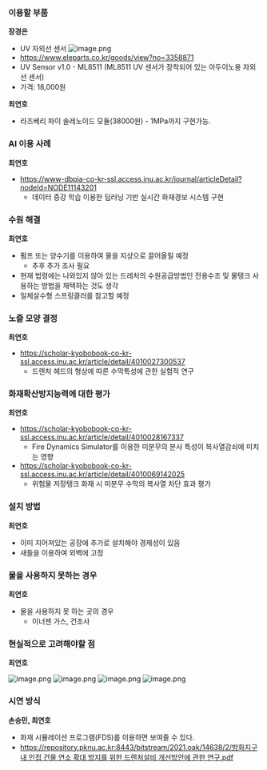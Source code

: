 ### 이용할 부품 ###
**장경은**

- UV 자외선 센서
    ![image.png](https://prod-files-secure.s3.us-west-2.amazonaws.com/eecfbe9b-cd37-4aeb-8f72-12e30d1ea373/7bd618fb-0f17-4c08-a810-4bcd44803da5/image.png)
- https://www.eleparts.co.kr/goods/view?no=3358871
- UV Sensor v1.0 - ML8511 (ML8511 UV 센서가 장착되어 있는 아두이노용 자외선 센서)
- 가격: 18,000원

**최연호**

- 라즈베리 파이 솔레노이드 모듈(38000원) - 1MPa까지 구현가능.

### AI 이용 사례 ###
**최연호**

- https://www-dbpia-co-kr-ssl.access.inu.ac.kr/journal/articleDetail?nodeId=NODE11143201
    - 데이터 증강 학습 이용한 딥러닝 기반 실시간 화재경보 시스템 구현

### 수원 해결 ###
**최연호**
- 펌프 또는 양수기를 이용하여 물을 지상으로 끌어올릴 예정
    - 추후 추가 조사 필요
- 현재 법령에는 나와있지 않아 있는 드레처의 수원공급방법인 전용수조 및 물탱크 사용하는 방법을 채택하는 것도 생각
- 일체살수형 스프링클러를 참고할 예정

### 노즐 모양 결정 ###
**최연호**
- https://scholar-kyobobook-co-kr-ssl.access.inu.ac.kr/article/detail/4010027300537
    - 드렌처 헤드의 형상에 따른 수막특성에 관한 실험적 연구

### 화재확산방지능력에 대한 평가 ###
**최연호**
- https://scholar-kyobobook-co-kr-ssl.access.inu.ac.kr/article/detail/4010028167337
    - Fire Dynamics Simulator를 이용한 미분무의 분사 특성이 복사열감쇠에 미치는 영향
- https://scholar-kyobobook-co-kr-ssl.access.inu.ac.kr/article/detail/4010069142025
    - 위험물 저장탱크 화재 시 미분무 수막의 복사열 차단 효과 평가

### 설치 방법 ###
**최연호**

- 이미 지어져있는 공장에 추가로 설치해야 경제성이 있음
- 새들을 이용하여 외벽에 고정

### 물을 사용하지 못하는 경우 ###
**최연호**

- 물을 사용하지 못 하는 곳의 경우
    - 이너젠 가스, 건조사

### 현실적으로 고려해야할 점 ###
**최연호**

![image.png](https://prod-files-secure.s3.us-west-2.amazonaws.com/eecfbe9b-cd37-4aeb-8f72-12e30d1ea373/f03896cb-9be7-4282-b5e6-b4fd9547fb80/image.png)
![image.png](https://prod-files-secure.s3.us-west-2.amazonaws.com/eecfbe9b-cd37-4aeb-8f72-12e30d1ea373/03767750-2054-4710-bf2d-2226656f7d51/image.png)
![image.png](https://prod-files-secure.s3.us-west-2.amazonaws.com/eecfbe9b-cd37-4aeb-8f72-12e30d1ea373/321d1696-29e0-45fd-8b10-dd95ede8f9ad/image.png)
![image.png](https://prod-files-secure.s3.us-west-2.amazonaws.com/eecfbe9b-cd37-4aeb-8f72-12e30d1ea373/97ad8f62-c171-472e-a926-a6b64523a4a2/image.png)

### 시연 방식 ###
**손승민, 최연호**

- 화재 시뮬레이션 프로그램(FDS)를 이용하면 보여줄 수 있다.
- [https://repository.pknu.ac.kr:8443/bitstream/2021.oak/14638/2/방화지구 내 인접 건물 연소 확대 방지를 위한 드렌처설비 개선방안에 관한 연구.pdf](https://repository.pknu.ac.kr:8443/bitstream/2021.oak/14638/2/%EB%B0%A9%ED%99%94%EC%A7%80%EA%B5%AC%20%EB%82%B4%20%EC%9D%B8%EC%A0%91%20%EA%B1%B4%EB%AC%BC%20%EC%97%B0%EC%86%8C%20%ED%99%95%EB%8C%80%20%EB%B0%A9%EC%A7%80%EB%A5%BC%20%EC%9C%84%ED%95%9C%20%EB%93%9C%EB%A0%8C%EC%B2%98%EC%84%A4%EB%B9%84%20%EA%B0%9C%EC%84%A0%EB%B0%A9%EC%95%88%EC%97%90%20%EA%B4%80%ED%95%9C%20%EC%97%B0%EA%B5%AC.pdf)